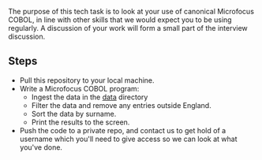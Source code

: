 The purpose of this tech task is to look at your use of canonical Microfocus COBOL, in line with other skills that we would expect you to be using regularly. A discussion of your work will form a small part of the interview discussion.

Steps
-----

* Pull this repository to your local machine.
* Write a Microfocus COBOL program:
  - Ingest the data in the [data](/data) directory 
  - Filter the data and remove any entries outside England.
  - Sort the data by surname.
  - Print the results to the screen.
* Push the code to a private repo, and contact us to get hold of a username which you'll need to give access so we can look at what you've done.

